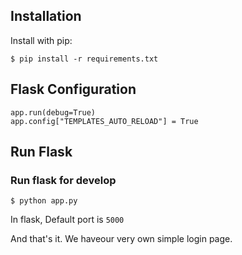 ## Installation

Install with pip:

```
$ pip install -r requirements.txt
```
## Flask Configuration

```
app.run(debug=True)
app.config["TEMPLATES_AUTO_RELOAD"] = True
```
## Run Flask
### Run flask for develop
```
$ python app.py
```
In flask, Default port is `5000`

And that's it. We haveour very own simple login page.
